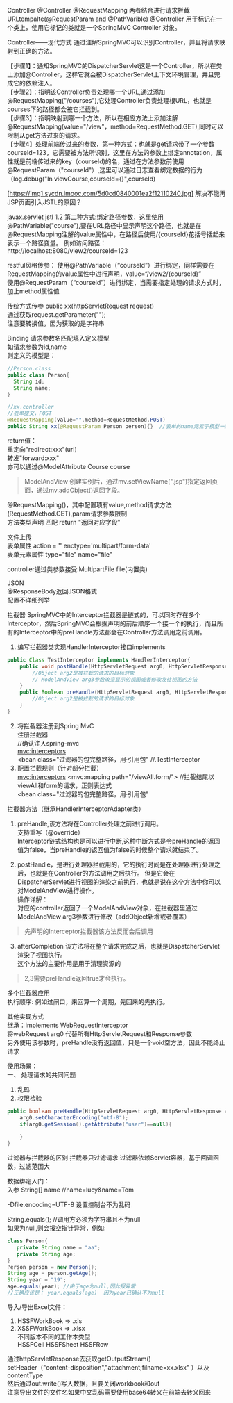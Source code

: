 Controller
@Controller
@RequestMapping
两者结合进行请求拦截
URLtempalte(@RequestParam and @PathVarible)
@Controller 用于标记在一个类上，使用它标记的类就是一个SpringMVC Controller 对象。


Controller——现代方式
通过注解SpringMVC可以识别Controller，并且将请求映射到正确的方法。

【步骤1】：通知SpringMVC的DispatcherServlet这是一个Controller，所以在类上添加@Controller，这样它就会被DispatcherServlet上下文环境管理，并且完成它的依赖注入。  
【步骤2】：指明该Controller负责处理哪一个URL,通过添加@RequestMapping("/courses"),它处理Controller负责处理根URL，也就是courses下的路径都会被它拦截到。  
【步骤3】：指明映射到哪一个方法，所以在相应方法上添加注解@RequestMapping(value="/view"，method=RequestMethod.GET),同时可以限制从get方法过来的请求。  
【步骤4】处理前端传过来的参数，第一种方式：也就是get请求带了一个参数courseId=123，它需要被方法所识别，这里在方法的参数上绑定annotation，属性就是前端传过来的key（courseId)的名，通过在方法参数前使用@RequestParam（"courseId"）,这里可以通过日志查看绑定数据的行为（log.debug("In viewCourse,courseId={}",courseId)  

[https://img1.sycdn.imooc.com/5d0cd0840001ea2f12110240.jpg]
解决不能再JSP页面引入JSTL的原因？

<dependency>
    <groupId>javax.servlet</groupId>
    <artifactId>jstl</artifactId>
    <version>1.2</version>
</dependency>  
第二种方式:绑定路径参数，这里使用@PathVariable("course"),要在URL路径中显示声明这个路径，也就是在@RequestMapping注解的value属性中，在路径后使用/{courseId}花括号括起来表示一个路径变量。
例如访问路径：http://localhost:8080/view2/courseId=123


restful风格传参：
使用@PathVariable（“courseId”）进行绑定，同样需要在RequestMapping的value属性中进行声明，value=“/view2/{courseId}”  
使用@RequestParam（“courseId”）进行绑定，当需要指定处理的请求方式时，加上method属性值  
 
传统方式传参
public xx(httpServletRequest request)  
通过获取request.getParameter("");  
注意要转换值，因为获取的是字符串  


Binding
请求参数名匹配填入定义模型  
如请求参数为id,name  
则定义的模型是：  
```java
//Person.class
public class Person{
  String id;
  String name;
}

//xx.controller
//表单提交，POST
@RequestMapping(value="",method=RequestMethod.POST)
public String xx(@RequestParam Person person){}  //表单的name元素于模型一致
```
return值：  
重定向"redirect:xxx"(url)  
转发"forward:xxx"  
亦可以通过@ModelAttribute Course course  

> ModelAndView 创建实例后，通过mv.setViewName(".jsp")指定返回页面，通过mv.addObject()返回字段。  

@RequestMapping()，其中配置项有value,method请求方法(RequestMethod.GET),param请求参数限制  
方法类型声明 匹配 return "返回对应字段"  


文件上传  
表单属性 action = '' enctype='multipart/form-data'  
表单元素属性 type="file" name="file"  

controller通过类参数接受:MultipartFile file(内置类)  

JSON  
@ResponseBody返回JSON格式  
配置不详细列举  


拦截器
SpringMVC中的Interceptor拦截器是链式的，可以同时存在多个Interceptor，然后SpringMVC会根据声明的前后顺序一个接一个的执行，而且所有的Interceptor中的preHandle方法都会在Controller方法调用之前调用。  

1. 编写拦截器类实现HandlerInterceptor接口implements  
```java
public Class TestInterceptor implements HandlerInterceptor{
    public void postHandle(HttpServletRequest arg0, HttpServletResponse arg1, Object arg2, ModelAndView arg3) throw Exception{
        //Object arg2是被拦截的请求的目标对象
        // ModelAndView arg3参数改变显示的视图或者修改发往视图的方法
    }
    public Boolean preHandle(HttpServletRequest arg0, HttpServletResponse arg1, Object arg2) throw Exception{
        //Object arg2是被拦截的请求的目标对象
    }
}
```

2. 将拦截器注册到Spring MvC  
注册拦截器  
//确认注入spring-mvc  
<mvc:interceptors>  
    <bean class="过滤器的包完整路径，用·引用包"  //.TestInterceptor
3. 配置拦截规则（针对部分拦截）  
<mvc:interceptors>
    <mvc:mapping path="/viewAll.form/"> //拦截结尾以viewAll和form的请求，正则表达式   
    <bean class="过滤器的包完整路径，用·引用包"  
    
拦截器方法（继承HandlerInterceptorAdapter类）    
1. preHandle,该方法将在Controller处理之前进行调用。  
支持重写（@override）     
Interceptor链式结构也是可以进行中断,这种中断方式是令preHandle的返回值为false，当preHandle的返回值为false的时候整个请求就结束了。

2. postHandle，是进行处理器拦截用的，它的执行时间是在处理器进行处理之后，也就是在Controller的方法调用之后执行。
但是它会在DispatcherServlet进行视图的渲染之前执行，也就是说在这个方法中你可以对ModelAndView进行操作。  
操作详解：  
对应的controller返回了一个ModelAndView对象，在拦截器里通过 ModelAndView arg3参数进行修改（addObject新增或者覆盖）
> 先声明的Interceptor拦截器该方法反而会后调用


3. afterCompletion 该方法将在整个请求完成之后，也就是DispatcherServlet渲染了视图执行。  
这个方法的主要作用是用于清理资源的  

> 2,3需要preHandle返回true才会执行。

多个拦截器应用  
执行顺序: 例如过闸口，来回算一个周期，先回来的先执行。

其他实现方式  
继承：implements WebRequestInterceptor  
将webRequest arg0 代替所有HttpServletRequest和Response参数  
另外使用该参数时，preHandle没有返回值，只是一个void空方法，因此不能终止请求  

使用场景：  
一、 处理请求的共同问题
1. 乱码
2. 权限检验
```java
public boolean preHandle(HttpServletRequest arg0, HttpServletResponse arg1, Object arg2) throws Exceptoin{
    arg0.setCharacterEncoding("utf-8");
    if(arg0.getSession().getAttribute("user")==null){
    
    }
}

```

过滤器与拦截器的区别
拦截器只过滤请求
过滤器依赖Servlet容器，基于回调函数，过滤范围大


数据绑定入门：  
入参
String[] name //name=lucy&name=Tom


-Dfile.encoding=UTF-8  设置控制台不为乱码

String.equals();  //调用方必须为字符串且不为null  
如果为null,则会报空指针异常，例如: 
```java
class Person{
   private String name = "aa";
   private String age;
}
Person person = new Person();
String age = person.getAge();
String year = "19";
age.equals(year); //由于age为null,因此报异常
//正确应该是： year.equals(age)  因为year已确认不为null
```


导入/导出Excel文件：
1. HSSFWorkBook => .xls  
2. XSSFWorkBook => .xlsx  
不同版本不同的工作本类型  
HSSFCell HSSFSheet HSSFRow  

通过httpServletResponse去获取getOutputStream()  
setHeader（"content-disposition","attachment;filname=xx.xlsx" ）以及contentType   
然后通过out.write()写入数据，且要关闭workbook和out  
注意导出文件的文件名如果中文乱码需要使用base64转义在前端去转义回来


